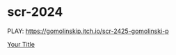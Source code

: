 # scr-2024

PLAY:
https://gomolinskip.itch.io/scr-2425-gomolinski-p

[Your Title](Assets/playerMove.cs)
